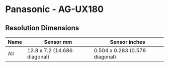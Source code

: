 # Panasonic - AG-UX180

## Resolution Dimensions

| Name   | Sensor mm                    | Sensor inches                  |
|--------|------------------------------|--------------------------------|
| All    | 12.8 x 7.2 (14.686 diagonal) | 0.504 x 0.283 (0.578 diagonal) |
